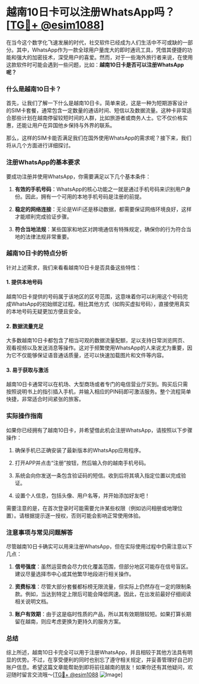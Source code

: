 # 越南10日卡可以注册WhatsApp吗？[[TG💪+ @esim1088](https://t.me/s/esim1088)]

在当今这个数字化飞速发展的时代，社交软件已经成为人们生活中不可或缺的一部分。其中，WhatsApp作为一款全球用户量庞大的即时通讯工具，凭借其便捷的功能和强大的加密技术，深受用户的喜爱。然而，对于一些海外旅行者来说，在使用这款软件时可能会遇到一些问题，比如：**越南10日卡是否可以注册WhatsApp呢？**

### 什么是越南10日卡？

首先，让我们了解一下什么是越南10日卡。简单来说，这是一种为短期游客设计的SIM卡套餐，通常包含一定数量的通话时间、短信以及数据流量。这种卡非常适合那些计划在越南停留较短时间的人群，比如旅游者或商务人士。它不仅价格实惠，还能让用户在异国他乡保持与外界的联系。

那么，这样的SIM卡能否满足我们在国外使用WhatsApp的需求呢？接下来，我们将从几个方面进行详细探讨。

### 注册WhatsApp的基本要求

要成功注册并使用WhatsApp，你需要满足以下几个基本条件：

1. **有效的手机号码**：WhatsApp的核心功能之一就是通过手机号码来识别用户身份。因此，拥有一个可用的本地手机号码是注册的前提。
   
2. **稳定的网络连接**：无论是WiFi还是移动数据，都需要保证网络环境良好，这样才能顺利完成验证步骤。

3. **符合当地法规**：某些国家和地区对跨境通信有特殊规定，确保你的行为符合当地的法律法规非常重要。

### 越南10日卡的特点分析

针对上述需求，我们来看看越南10日卡是否具备这些特性：

#### 1. 提供本地号码

越南10日卡提供的号码属于该地区的区号范围，这意味着你可以利用这个号码完成WhatsApp的初始绑定过程。相比其他方式（如购买虚拟号码），直接使用真实的本地号码无疑更加方便且安全。

#### 2. 数据流量充足

大多数越南10日卡都包含了相当可观的数据流量配额，足以支持日常浏览网页、观看视频以及发送消息等操作。这对于频繁使用WhatsApp的人来说尤为重要，因为它不仅能够保证语音通话质量，还可以快速加载图片和文件等内容。

#### 3. 易于获取与激活

越南10日卡通常可以在机场、大型商场或者专门的电信营业厅买到。购买后只需按照说明书上的指引插入手机，并输入相应的PIN码即可激活服务。整个流程简单快捷，非常适合时间紧张的旅客。

### 实际操作指南

如果你已经拥有了越南10日卡，并希望借此机会注册WhatsApp，请按照以下步骤操作：

1. 确保手机已正确安装了最新版本的WhatsApp应用程序。
   
2. 打开APP并点击“注册”按钮，然后输入你的越南手机号码。

3. 系统会向你发送一条包含验证码的短信。收到后将其填入指定位置以完成验证。

4. 设置个人信息，包括头像、用户名等，并开始添加好友吧！

需要注意的是，在首次登录时可能需要允许某些权限（例如访问相册或地理位置）。请根据提示逐一授权，否则可能会影响正常使用体验。

### 注意事项与常见问题解答

尽管越南10日卡确实可以用来注册WhatsApp，但在实际使用过程中仍需注意以下几点：

1. **信号强度**：虽然运营商会尽力优化覆盖范围，但部分地区可能存在信号盲区。建议尽量选择市中心或其他繁华地段进行相关操作。

2. **资费标准**：尽管大部分套餐都标榜无限流量，但实际上仍然存在一定的限制条款。例如，当达到特定上限后可能会降低网速。因此，在出发前最好仔细阅读相关说明文档。

3. **账户有效期**：由于这是临时性质的产品，所以其有效期限较短。如果打算长期留在越南，则应考虑更换为更持久的服务方案。

### 总结

综上所述，越南10日卡完全可以用于注册WhatsApp，并且相较于其他方法具有明显的优势。不过，在享受便利的同时也别忘了遵守相关规定，并妥善管理好自己的账户信息。希望这篇文章能帮助到即将前往越南的朋友！如果你还有其他疑问，欢迎随时留言交流哦～[[TG💪+ @esim1088](https://t.me/s/esim1088) ![Image](https://i.postimg.cc/4NQfJmqS/Snipaste-2025-05-13-00-14-12.png)]